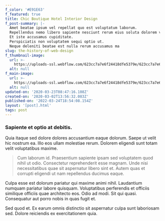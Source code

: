 ```yaml
---
f_color: '#E91E63'
f_featured: true
title: Chic Boutique Hotel Interior Design
f_post-summary: |-
  Amet beatae ipsum vel repellat quo est voluptatum laborum.
  Repellendus nemo libero sapiente nesciunt rerum eius soluta dolorem voluptas.
  Et iste accusamus cupiditate.
  Perspiciatis non voluptatem sequi optio ut.
  Neque deleniti beatae est nulla rerum accusamus ma
slug: the-history-of-web-design
f_thumbnail-image:
  url: >-
    https://uploads-ssl.webflow.com/623cc7a7e6f24418dfe5379e/623cc7a7e6f2440a16e537b4_1583157387962-image19.jpg
  alt: null
f_main-image:
  url: >-
    https://uploads-ssl.webflow.com/623cc7a7e6f24418dfe5379e/623cc7a7e6f24445bbe538a6_4b.jpg
  alt: null
updated-on: '2020-03-23T08:47:16.108Z'
created-on: '2020-03-02T13:56:32.083Z'
published-on: '2022-03-24T18:54:08.154Z'
layout: '[post].html'
tags: post
---
```


### Sapiente et optio at debitis.

Quia itaque sed dolore dolores accusantium eaque dolorum. Saepe ut velit hic nostrum ea. Illo eos ullam molestiae rerum. Dolorem eligendi sunt totam velit voluptatibus maxime.

> Cum laborum id. Praesentium sapiente ipsam sed voluptatem quod nihil ut odio. Consectetur reprehenderit esse magnam. Unde nisi necessitatibus quae sit aspernatur libero sint et. Autem quas et corrupti eligendi ut nam repellendus ducimus eaque.

Culpa esse est dolorum pariatur qui maxime animi nihil. Laudantium numquam pariatur labore quisquam. Voluptatibus perferendis et officiis similique officiis quae architecto eos. Odio ad modi. Sit qui quasi. Consequatur aut porro nobis in quas fugit et.

Sed quod et. Ex earum omnis distinctio sit aspernatur culpa sunt laboriosam sed. Dolore reiciendis ex exercitationem quia.
